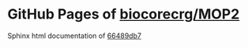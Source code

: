 GitHub Pages of [biocorecrg/MOP2](https://github.com/biocorecrg/MOP2.git)
===
Sphinx html documentation of [66489db7](https://github.com/biocorecrg/MOP2/tree/66489db723dde767c23cce83540081f970d8d152)
